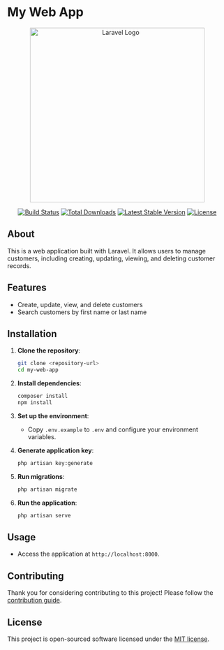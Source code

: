 # My Web App

<p align="center"><a href="https://laravel.com" target="_blank"><img src="https://raw.githubusercontent.com/laravel/art/master/logo-lockup/5%20SVG/2%20CMYK/1%20Full%20Color/laravel-logolockup-cmyk-red.svg" width="400" alt="Laravel Logo"></a></p>

<p align="center">
<a href="https://github.com/laravel/framework/actions"><img src="https://github.com/laravel/framework/workflows/tests/badge.svg" alt="Build Status"></a>
<a href="https://packagist.org/packages/laravel/framework"><img src="https://img.shields.io/packagist/dt/laravel/framework" alt="Total Downloads"></a>
<a href="https://packagist.org/packages/laravel/framework"><img src="https://img.shields.io/packagist/v/laravel/framework" alt="Latest Stable Version"></a>
<a href="https://packagist.org/packages/laravel/framework"><img src="https://img.shields.io/packagist/l/laravel/framework" alt="License"></a>
</p>

## About

This is a web application built with Laravel. It allows users to manage customers, including creating, updating, viewing, and deleting customer records.

## Features

- Create, update, view, and delete customers
- Search customers by first name or last name

## Installation

1. **Clone the repository**:
    ```bash
    git clone <repository-url>
    cd my-web-app
    ```

2. **Install dependencies**:
    ```bash
    composer install
    npm install
    ```

3. **Set up the environment**:
    - Copy `.env.example` to `.env` and configure your environment variables.

4. **Generate application key**:
    ```bash
    php artisan key:generate
    ```

5. **Run migrations**:
    ```bash
    php artisan migrate
    ```

6. **Run the application**:
    ```bash
    php artisan serve
    ```

## Usage

- Access the application at `http://localhost:8000`.

## Contributing

Thank you for considering contributing to this project! Please follow the [contribution guide](https://laravel.com/docs/contributions).

## License

This project is open-sourced software licensed under the [MIT license](https://opensource.org/licenses/MIT).
